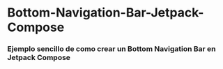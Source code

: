 # Bottom-Navigation-Bar-Jetpack-Compose

### Ejemplo sencillo de como crear un Bottom Navigation Bar en Jetpack Compose
